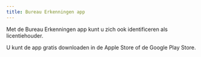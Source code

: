 ```yaml
---
title: Bureau Erkenningen app
---
```


Met de Bureau Erkenningen app kunt u zich ook identificeren als licentiehouder.

U kunt de app gratis downloaden in de Apple Store of de Google Play Store.

<link-container>
<link-button link='{"name": "Apple App Store","url": "https://itunes.apple.com/nl/app/bureau-erkenningen/id1058457481?l=en&mt=8"}' ></link-button>
<link-button link='{"name": "Google Play Store","url": "https://play.google.com/store/apps/details?id=nl.bureauerkenningen"}' ></link-button>
</link-container>
